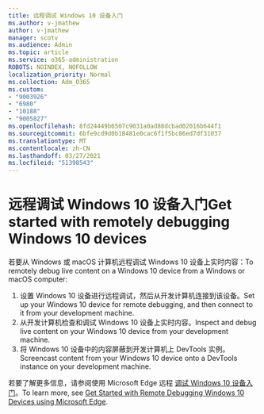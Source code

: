 ```yaml
---
title: 远程调试 Windows 10 设备入门
ms.author: v-jmathew
author: v-jmathew
manager: scotv
ms.audience: Admin
ms.topic: article
ms.service: o365-administration
ROBOTS: NOINDEX, NOFOLLOW
localization_priority: Normal
ms.collection: Adm_O365
ms.custom:
- "9003926"
- "6980"
- "10188"
- "9005827"
ms.openlocfilehash: 8fd24449b6507c9031a0ad88dcbad02016b644f1
ms.sourcegitcommit: 6bfe9cd9d0b18481e0cac6f1f5bc86ed7df31037
ms.translationtype: MT
ms.contentlocale: zh-CN
ms.lasthandoff: 03/27/2021
ms.locfileid: "51398543"
---
```

# <a name="get-started-with-remotely-debugging-windows-10-devices"></a><span data-ttu-id="b21d7-102">远程调试 Windows 10 设备入门</span><span class="sxs-lookup"><span data-stu-id="b21d7-102">Get started with remotely debugging Windows 10 devices</span></span>

<span data-ttu-id="b21d7-103">若要从 Windows 或 macOS 计算机远程调试 Windows 10 设备上实时内容：</span><span class="sxs-lookup"><span data-stu-id="b21d7-103">To remotely debug live content on a Windows 10 device from a Windows or macOS computer:</span></span>

1. <span data-ttu-id="b21d7-104">设置 Windows 10 设备进行远程调试，然后从开发计算机连接到该设备。</span><span class="sxs-lookup"><span data-stu-id="b21d7-104">Set up your Windows 10 device for remote debugging, and then connect to it from your development machine.</span></span>
2. <span data-ttu-id="b21d7-105">从开发计算机检查和调试 Windows 10 设备上实时内容。</span><span class="sxs-lookup"><span data-stu-id="b21d7-105">Inspect and debug live content on your Windows 10 device from your development machine.</span></span>
3. <span data-ttu-id="b21d7-106">将 Windows 10 设备中的内容屏蔽到开发计算机上 DevTools 实例。</span><span class="sxs-lookup"><span data-stu-id="b21d7-106">Screencast content from your Windows 10 device onto a DevTools instance on your development machine.</span></span>

<span data-ttu-id="b21d7-107">若要了解更多信息，请参阅使用 Microsoft Edge 远程 [调试 Windows 10 设备入门](https://go.microsoft.com/fwlink/?linkid=2142172)。</span><span class="sxs-lookup"><span data-stu-id="b21d7-107">To learn more, see [Get Started with Remote Debugging Windows 10 Devices using Microsoft Edge](https://go.microsoft.com/fwlink/?linkid=2142172).</span></span>
